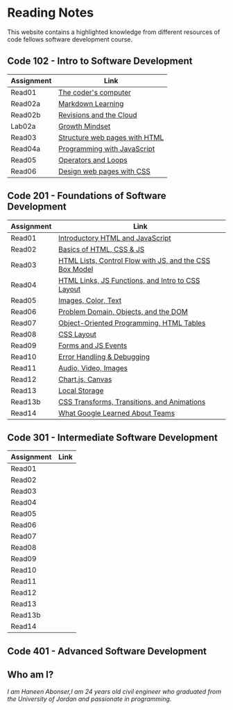 # Reading Notes
This website contains a highlighted knowledge from different resources of code fellows software development course. 

## Code 102 - Intro to Software Development

|       Assignment       |              Link                            |
|------------------------|----------------------------------------------|
|      Read01            |  [The coder's computer](102/read01.md)           |
|      Read02a           |  [Markdown Learning](102/read02a.md)             |
|      Read02b           |  [Revisions and the Cloud](102/read02b.md)       |
|      Lab02a            |  [Growth Mindset](102/labo2a-markdownlearning.md)|
|      Read03            |  [Structure web pages with HTML](102/read03.md)  |
|      Read04a           |  [Programming with JavaScript](102/read04a.md)   |
|      Read05            |  [Operators and Loops](102/read05.md)            |
|      Read06            |  [Design web pages with CSS](102/read06.md)      |




## Code 201 - Foundations of Software Development

|       Assignment       |              Link                            |
|------------------------|----------------------------------------------|
|      Read01            |  [Introductory HTML and JavaScript](201/read01.md)|
|      Read02            |  [Basics of HTML, CSS & JS](201/read02.md)        |
|      Read03            |  [HTML Lists, Control Flow with JS, and the CSS Box Model](201/read03.md)|
|      Read04            |  [HTML Links, JS Functions, and Intro to CSS Layout](201/read04.md)  |
|      Read05            |  [Images, Color, Text](201/read05.md)   |
|      Read06            |  [Problem Domain, Objects, and the DOM](201/read06.md)            |
|      Read07            |  [Object-Oriented Programming, HTML Tables](201/read07.md)      |
|      Read08            |  [CSS Layout](201/read08.md)      |
|      Read09            |  [Forms and JS Events](201/read09.md)      |
|      Read10            |  [Error Handling & Debugging](201/read10.md)      |
|      Read11            |  [Audio, Video, Images](201/read11.md)      |
|      Read12            |  [Chart.js, Canvas](201/read12.md)      |
|      Read13            |  [Local Storage ](201/read13.md)      |
|      Read13b           |  [CSS Transforms, Transitions, and Animations](201/read13b.md)      |
|      Read14            |  [What Google Learned About Teams](201/read14.md)      |


## Code 301 - Intermediate Software Development

|       Assignment       |              Link                            |
|------------------------|----------------------------------------------|
|      Read01            |  [](301/read01.md)|
|      Read02            |  [](301/read02.md)        |
|      Read03            |  [](301/read03.md)|
|      Read04            |  [](301/read04.md)  |
|      Read05            |  [](301/read05.md)   |
|      Read06            |  [](301/read06.md)            |
|      Read07            |  [](301/read07.md)      |
|      Read08            |  [](301/read08.md)      |
|      Read09            |  [](301/read09.md)      |
|      Read10            |  [](301/read10.md)      |
|      Read11            |  [](301/read11.md)      |
|      Read12            |  [](301/read12.md)      |
|      Read13            |  [](301/read13.md)      |
|      Read13b           |  [](301/read13b.md)      |
|      Read14            |  [](301/read14.md)      |

## Code 401 - Advanced Software Development


## Who am I?

*I am Haneen Abonser,I am 24 years old civil engineer who graduated from the University of Jordan and passionate in programming.*
